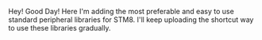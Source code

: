 Hey! Good Day!
Here I'm adding the most preferable and easy to use standard peripheral libraries for STM8.
I'll keep uploading the shortcut way to use these libraries gradually.
